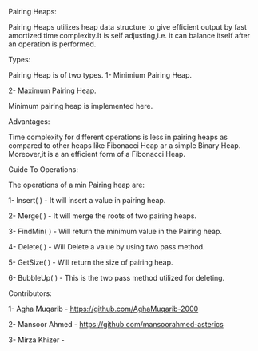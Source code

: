 Pairing Heaps:

Pairing Heaps utilizes heap data structure to give efficient output by fast amortized time complexity.It is self adjusting,i.e. it can balance itself after an operation is performed.

Types:

Pairing Heap is of two types. 1- Minimium Pairing Heap.

2- Maximum Pairing Heap.

Minimum pairing heap is implemented here.

Advantages:

Time complexity for different operations is less in pairing heaps as compared to other heaps like Fibonacci Heap ar a simple Binary Heap. Moreover,it is a an efficient form of a Fibonacci Heap.

Guide To Operations:

The operations of a min Pairing heap are:

1- Insert( ) - It will insert a value in pairing heap.

2- Merge( ) - It will merge the roots of two pairing heaps.

3- FindMin( ) -  Will return the minimum value in the Pairing heap.

4- Delete( ) - Will Delete a value by using two pass method.

5- GetSize( ) - Will return the size of pairing heap.

6- BubbleUp( ) -  This is the two pass method utilized for deleting.

Contributors:

1- Agha Muqarib - https://github.com/AghaMuqarib-2000

2- Mansoor Ahmed - https://github.com/mansoorahmed-asterics

3- Mirza Khizer -
